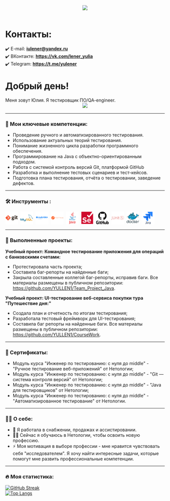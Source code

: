 <div id="header" align="center">
  <img src="https://i.giphy.com/media/v1.Y2lkPTc5MGI3NjExb2U0cjh1Y3J4Y200MzQwY2Q4NTJ4aDZjc3luZmYyaXZwZHI0aGtqeiZlcD12MV9pbnRlcm5hbF9naWZfYnlfaWQmY3Q9Zw/BferOKonYOspm28AiB/giphy.gif" width="100"/>
</div>
<div id="header" align="center">
<img src="https://komarev.com/ghpvc/?username=YULLEN1&style=flat-square&color=blue" alt="" align="center"/>
</div>

# Контакты:
:heavy_check_mark: E-mail: **iulener@yandex.ru** <br>
:heavy_check_mark: ВКонтакте: **https://vk.com/lener_yulia** <br>
:heavy_check_mark: Telegram: **https://t.me/yulener** <br>

<h1>
  Добрый день! 
</h1>
Меня зовут Юлия. Я тестировщик ПО/QA-engineer.




<div align="center">
  <img src="https://i.giphy.com/media/v1.Y2lkPTc5MGI3NjExMDNoMnh1d3kzZGd4ZWhwYTlwMW9yZ2kzNmkzNHpiYW9obHZjZnN3dSZlcD12MV9pbnRlcm5hbF9naWZfYnlfaWQmY3Q9Zw/hpXdHPfFI5wTABdDx9/giphy.gif" />
</div>

---
### :mag_right: Мои ключевые компетенции:
- Проведение ручного и автоматизированного тестирования.
- Использование актуальных теорий тестирования.
- Понимание жизненного цикла разработки программного обеспечения.
- Программирование на Java c объектно-ориентированным подходом.
- Работа с системой контроль версий Git, платформой GitHub
- Разработка и выполнение тестовых сценариев и тест-кейсов.
- Подготовка плана тестирования, отчёта о тестировании, заведение дефектов.
  
---
### :hammer_and_wrench: Инструменты :
<div>
  <img src="https://github.com/devicons/devicon/blob/master/icons/git/git-original-wordmark.svg" title="Git" alt="Git" width="40" height="40"/>&nbsp;
  <img src="https://github.com/devicons/devicon/blob/master/icons/mysql/mysql-original-wordmark.svg" title="MySQL" alt="MySQL" width="40" height="40"/>&nbsp;
  <img src="https://github.com/devicons/devicon/blob/master/icons/intellij/intellij-plain-wordmark.svg" title="IntelliJ Idea" alt="IntelliJ Idea" width="40" height="40"/>&nbsp;
  <img src="https://github.com/devicons/devicon/blob/master/icons/postman/postman-original-wordmark.svg" title="Postman" alt="Postman" width="40" height="40"/>&nbsp;
  <img src="https://github.com/devicons/devicon/blob/master/icons/java/java-original-wordmark.svg" title="Java" alt="Java" width="40" height="40"/>&nbsp;
  <img src="https://github.com/devicons/devicon/blob/master/icons/selenium/selenium-original.svg" title="Selenium" alt="Selenium" width="40" height="40"/>&nbsp;
  <img src="https://github.com/devicons/devicon/blob/master/icons/github/github-original-wordmark.svg"  title="GitHub" alt="GitHub" width="40" height="40"/>&nbsp;
  <img src="https://github.com/devicons/devicon/blob/master/icons/junit/junit-line-wordmark.svg" title="JUnit" alt="JUnit" width="40" height="40"/>&nbsp;
  <img src="https://github.com/devicons/devicon/blob/master/icons/docker/docker-original-wordmark.svg" title="Docker" alt="Docker" width="40" height="40"/>&nbsp;
  <img src="https://github.com/devicons/devicon/blob/master/icons/jira/jira-original-wordmark.svg" title="Jira" alt="Jira" width="40" height="40"/>&nbsp;
</div>

---
### :file_folder: Выполненные проекты:
**Учебный проект: Командное тестирование приложения для операций с банковскими счетами:**
- Протестировала часть проекта;
- Составила баг-репорты на найденные баги;
- Закрыла составленные коллегой баг-репорты, исправив баги. Все материалы размещены в публичном репозитории: https://github.com/YULLEN1/Team_Project_Java.


**Учебный проект:  UI-тестирование веб-сервиса покупки тура "Путешествие дня:"**
- Создала план и отчетность по итогам тестирования;
- Разработала тестовый фреймворк для UI-тестирования;
- Составила баг репорты на найденные баги. Все материалы размещены в публичном репозитории: https://github.com/YULLEN1/CourseWork.
 
---

### :page_with_curl: Сертификаты:
- Модуль курса "Инженер по тестированию: с нуля до middle" - "Ручное тестирование веб-приложений" от Нетологии;
- Модуль курса "Инженер по тестированию: с нуля до middle" - "Git — система контроля версий" от Нетологии;
- Модуль курса "Инженер по тестированию: с нуля до middle" - "Java для тестировщиков" от Нетологии;
- Модуль курса "Инженер по тестированию: с нуля до middle" - "Автоматизированное тестирование" от Нетологии.


---


### :woman_technologist: О себе:
- :briefcase: Я работала в снабжении, продажах и ассистировании. 
- :woman_student: Сейчас я обучаюсь в Нетологии, чтобы освоить новую профессию.
- :zap: Моя мотивация в выборе профессии - мне нравится чувствовать себя "исследователем". Я хочу найти интересные задачи, которые помогут мне развить профессиональные компетенции.

---

### :fire: Моя статистика:
[![GitHub Streak](http://github-readme-streak-stats.herokuapp.com?user=YULLEN1&theme=dark&background=000000)](https://git.io/streak-stats) <br>
[![Top Langs](https://github-readme-stats.vercel.app/api/top-langs/?username=YULLEN1&layout=compact&theme=vision-friendly-dark)](https://github.com/anuraghazra/github-readme-stats)





